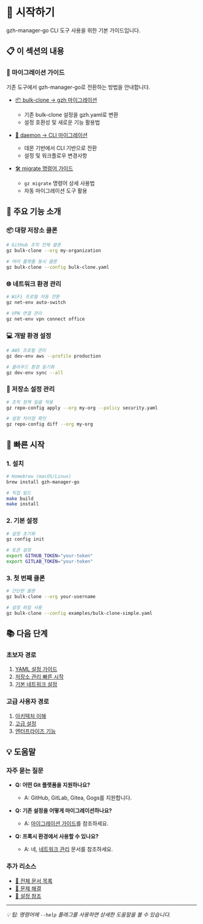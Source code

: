 # 🚀 시작하기

gzh-manager-go CLI 도구 사용을 위한 기본 가이드입니다.

## 📋 이 섹션의 내용

### 🔄 마이그레이션 가이드
기존 도구에서 gzh-manager-go로 전환하는 방법을 안내합니다.

- [📦 bulk-clone → gzh 마이그레이션](migration-guides/bulk-clone-to-gzh.md)
  - 기존 bulk-clone 설정을 gzh.yaml로 변환
  - 설정 호환성 및 새로운 기능 활용법

- [🔄 daemon → CLI 마이그레이션](migration-guides/daemon-to-cli.md)  
  - 데몬 기반에서 CLI 기반으로 전환
  - 설정 및 워크플로우 변경사항

- [🛠️ migrate 명령어 가이드](migration-guides/migrate-command.md)
  - `gz migrate` 명령어 상세 사용법
  - 자동 마이그레이션 도구 활용

## 🎯 주요 기능 소개

### 📦 대량 저장소 클론
```bash
# GitHub 조직 전체 클론
gz bulk-clone --org my-organization

# 여러 플랫폼 동시 클론
gz bulk-clone --config bulk-clone.yaml
```

### 🌐 네트워크 환경 관리
```bash
# WiFi 프로필 자동 전환
gz net-env auto-switch

# VPN 연결 관리
gz net-env vpn connect office
```

### 💻 개발 환경 설정
```bash
# AWS 프로필 관리
gz dev-env aws --profile production

# 클라우드 환경 동기화
gz dev-env sync --all
```

### 🔧 저장소 설정 관리
```bash
# 조직 정책 일괄 적용
gz repo-config apply --org my-org --policy security.yaml

# 설정 차이점 확인
gz repo-config diff --org my-org
```

## 🚀 빠른 시작

### 1. 설치
```bash
# Homebrew (macOS/Linux)
brew install gzh-manager-go

# 직접 빌드
make build
make install
```

### 2. 기본 설정
```bash
# 설정 초기화
gz config init

# 토큰 설정
export GITHUB_TOKEN="your-token"
export GITLAB_TOKEN="your-token"
```

### 3. 첫 번째 클론
```bash
# 간단한 클론
gz bulk-clone --org your-username

# 설정 파일 사용
gz bulk-clone --config examples/bulk-clone-simple.yaml
```

## 📚 다음 단계

### 초보자 경로
1. [YAML 설정 가이드](../04-configuration/yaml-guide.md)
2. [저장소 관리 빠른 시작](../03-core-features/repository-management/repo-config-quick-start.md)
3. [기본 네트워크 설정](../03-core-features/network-management/)

### 고급 사용자 경로
1. [아키텍처 이해](../02-architecture/overview.md)
2. [고급 설정](../04-configuration/configuration-guide.md)
3. [엔터프라이즈 기능](../09-enterprise/)

## 💡 도움말

### 자주 묻는 질문
- **Q: 어떤 Git 플랫폼을 지원하나요?**
  - A: GitHub, GitLab, Gitea, Gogs를 지원합니다.

- **Q: 기존 설정을 어떻게 마이그레이션하나요?**
  - A: [마이그레이션 가이드](migration-guides/)를 참조하세요.

- **Q: 프록시 환경에서 사용할 수 있나요?**
  - A: 네, [네트워크 관리](../03-core-features/network-management/) 문서를 참조하세요.

### 추가 리소스
- [📖 전체 문서 목록](../INDEX.md)
- [🐛 문제 해결](../06-development/debugging-guide.md)
- [🔧 설정 참조](../04-configuration/)

---

*💡 팁: 명령어에 `--help` 플래그를 사용하면 상세한 도움말을 볼 수 있습니다.*
